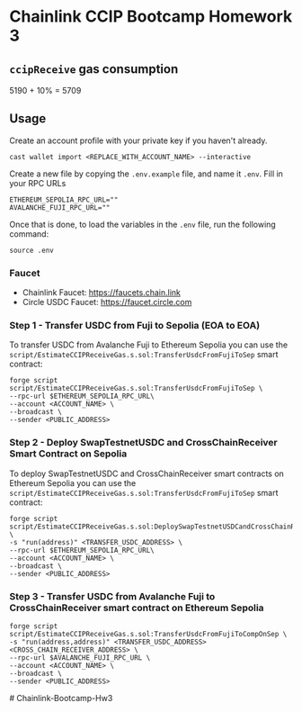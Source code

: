 # Chainlink CCIP Bootcamp Homework 3 

## `ccipReceive` gas consumption
5190 + 10% = 5709

## Usage

Create an account profile with your private key if you haven't already.

```shell
cast wallet import <REPLACE_WITH_ACCOUNT_NAME> --interactive
```

Create a new file by copying the `.env.example` file, and name it `.env`. Fill in your RPC URLs

```shell
ETHEREUM_SEPOLIA_RPC_URL=""
AVALANCHE_FUJI_RPC_URL=""
```

Once that is done, to load the variables in the `.env` file, run the following command:

```shell
source .env
```

### Faucet

- Chainlink Faucet: https://faucets.chain.link
- Circle USDC Faucet: https://faucet.circle.com

### Step 1 - Transfer USDC from Fuji to Sepolia (EOA to EOA)

To transfer USDC from Avalanche Fuji to Ethereum Sepolia you can use the `script/EstimateCCIPReceiveGas.s.sol:TransferUsdcFromFujiToSep` smart contract:

```shell
forge script script/EstimateCCIPReceiveGas.s.sol:TransferUsdcFromFujiToSep \
--rpc-url $ETHEREUM_SEPOLIA_RPC_URL\
--account <ACCOUNT_NAME> \
--broadcast \
--sender <PUBLIC_ADDRESS>
```

### Step 2 - Deploy SwapTestnetUSDC and CrossChainReceiver Smart Contract on Sepolia

To deploy SwapTestnetUSDC and CrossChainReceiver smart contracts on Ethereum Sepolia you can use the `script/EstimateCCIPReceiveGas.s.sol:TransferUsdcFromFujiToSep` smart contract:

```shell
forge script script/EstimateCCIPReceiveGas.s.sol:DeploySwapTestnetUSDCandCrossChainReceiverOnSep \
-s "run(address)" <TRANSFER_USDC_ADDRESS> \
--rpc-url $ETHEREUM_SEPOLIA_RPC_URL\
--account <ACCOUNT_NAME> \
--broadcast \
--sender <PUBLIC_ADDRESS>
```

### Step 3 - Transfer USDC from Avalanche Fuji to CrossChainReceiver smart contract on Ethereum Sepolia

```shell
forge script script/EstimateCCIPReceiveGas.s.sol:TransferUsdcFromFujiToCompOnSep \
-s "run(address,address)" <TRANSFER_USDC_ADDRESS> <CROSS_CHAIN_RECEIVER_ADDRESS> \
--rpc-url $AVALANCHE_FUJI_RPC_URL \
--account <ACCOUNT_NAME> \
--broadcast \
--sender <PUBLIC_ADDRESS>
```
#   C h a i n l i n k - B o o t c a m p - H w 3  
 